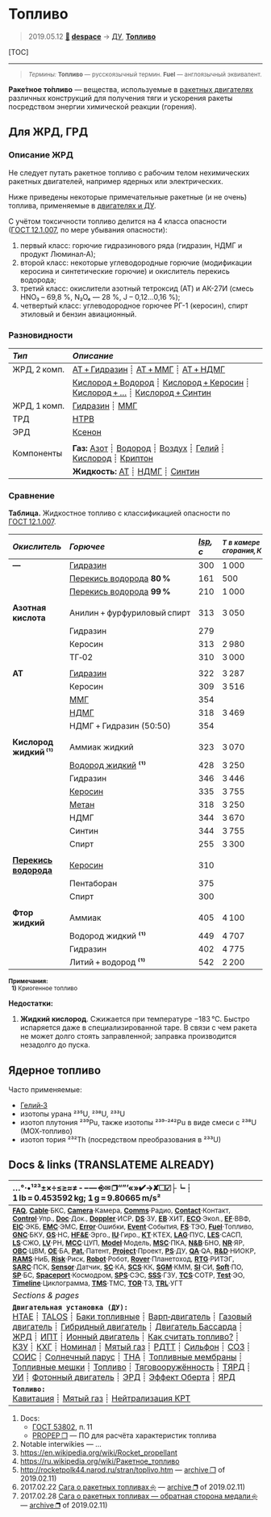 # Топливо
> 2019.05.12 **[🚀](../index/index.md) [despace](index.md)** → [ДУ](ps.md), **[Топливо](fuel.md)**

[TOC]

---

> <small>*Термины:* **Топливо** — русскоязычный термин. **Fuel** — англоязычный эквивалент.</small>

**Раке́тное то́пливо** — вещества, используемые в [ракетных двигателях](ps.md) различных конструкций для получения тяги и ускорения ракеты посредством энергии химической реакции (горения).



## Для ЖРД, ГРД

### Описание ЖРД
Не следует путать ракетное топливо с рабочим телом нехимических ракетных двигателей, например ядерных или электрических.

Ниже приведены некоторые примечательные ракетные (и не очень) топлива, применяемые в [двигателях и ДУ](ps.md).

С учётом токсичности топливо делится на 4 класса опасности ([ГОСТ 12.1.007](гост_12_1_007.md), по мере убывания опасности):

   1. первый класс: горючие гидразинового ряда (гидразин, НДМГ и продукт Люминал‑А);
   1. второй класс: некоторые углеводородные горючие (модификации керосина и синтетические горючие) и окислитель перекись водорода;
   1. третий класс: окислители азотный тетроксид (АТ) и АК-27И (смесь HNO₃ – 69,8 %, N₂O₄ — 28 %, J – 0,12…0,16 %);
   1. четвертый класс: углеводородное горючее РГ-1 (керосин), спирт этиловый и бензин авиационный.



### Разновидности
|*Тип*|*Описание*|
|:--|:--|
|ЖРД, 2 комп.  | [АТ + Гидразин](at_plus.md) ┊ [АТ + ММГ](at_plus.md) ┊ [АТ + НДМГ](at_plus.md)  |
|  | [Кислород + Водород](o_plus.md) ┊ [Кислород + Керосин](o_plus.md) ┊ [Кислород + …](o_plus.md) ┊ [Кислород + Синтин](o_plus.md)  |
|ЖРД, 1 комп.  | [Гидразин](гидразин.md) ┊ [ММГ](mmh.md)  |
|ТРД  | [HTPB](htpb.md)  |
|ЭРД  | [Ксенон](ксенон.md)  |
|||
|Компоненты  |**Газ:** [Азот](азот.md) ┊ [Водород](водород.md) ┊ [Воздух](воздух.md) ┊ [Гелий](гелий.md) ┊ [Кислород](кислород.md) ┊ [Криптон](криптон.md)  |
|  |**Жидкость:** [АТ](at.md) ┊ [НДМГ](udmh.md) ┊ [Синтин](syntin.md)  |



### Сравнение
**Таблица.** Жидкостное топливо с классификацией опасности по [ГОСТ 12.1.007](гост_12_1_007.md).

|*Окислитель*|*Горючее*|*[Isp](isp.md), с*| <small>*Т в камере<br> сгорания, К*| <small>*Плотность,<br> kg/m³*<small> | <small>*Класс<br> опасн.*|
|:--|:--|:--|:--|:--|:--|
|**—**| [Гидразин](гидразин.md)  |  300  |  1 000  |  1 010  |  1  |
|| [Перекись водорода](h_peroxide.md) **80 %**  |  161  |  500  |  1 350  |  2  |
|| [Перекись водорода](h_peroxide.md) **99 %**  |  210  |  1 000  |  1 448  |  2  |
|||||||
|**Азотная кислота**| Анилин + фурфуриловый спирт  |  313  |  3 050  |    |  1  |
|| Гидразин  |  279  |    |  1 254  |  1  |
|| Керосин  |  313  |  2 980  |    |  1  |
|| ТГ‑02  |  310  |  3 000  |    |  1  |
|||||||
|**АТ**| [Гидразин](at_plus.md)  |  322  |  3 287  |  1 228  |  1  |
|| Керосин  |  309  |  3 516  |  1 269  |  2  |
|| [ММГ](at_plus.md)  |  354  |    |    |  1  |
|| [НДМГ](at_plus.md)  |  318  |  3 469  |  1 185  |  1  |
|| НДМГ + Гидразин (50:50)  |  354  |    |    |  1  |
|||||||
|**Кислород жидкий ⁽¹⁾**|Аммиак жидкий  |  323  |  3 070  |  839  |  —  |
|| [Водород жидкий](o_plus.md) **⁽¹⁾**  |  428  |  3 250  |  315  |  —  |
|| Гидразин  |  346  |  3 446  |  1 071  |  1  |
|| [Керосин](o_plus.md)  |  335  |  3 755  |  1 036  |  2  |
|| [Метан](o_plus.md)  |  318  |  3 250  |    |  —  |
|| НДМГ  |  344  |  3 670  |  991  |  1  |
|| Синтин  |  344  |  3 755  |    |  2  |
|| Спирт  |  255  |  3 300  |    |  4  |
|||||||
|**[Перекись водорода](h_peroxide.md)**| [Керосин](первод_плюс.md)  |  310  |    |    |  2  |
|| Пентаборан  |  375  |    |    |  1  |
|| Спирт  |  300  |    |    |  2  |
|||||||
|**Фтор жидкий**| Аммиак  |  405  |  4 100  |    |  1  |
|| Водород жидкий **⁽¹⁾**  |  449  |  4 707  |  621  |  1  |
|| Гидразин  |  402  |  4 775  |  1 314  |  1  |
|| Литий + водород **⁽¹⁾**  |  542  |  2 200  |    |  1  |

<small>**Примечания:**<br>    **1)** Криогенное топливо</small>

**Недостатки:**

   1. **Жидкий кислород**. Сжижается при температуре −183 ℃. Быстро испаряется даже в специализированной таре. В связи с чем ракета не может долго стоять заправленной; заправка производится незадолго до пуска.



## Ядерное топливо
Часто применяемые:

   - [Гелий‑3](helium3.md)
   - изотопы урана ²³⁵U, ²³⁸U, ²³³U
   - изотоп плутония ²³⁹Pu, также изотопы ²³⁹⁻²⁴²Pu в виде смеси с ²³⁸U (MOX‑топливо)
   - изотоп тория ²³²Th (посредством преобразования в ²³³U)



<p style="page-break-after:always"> </p>

## Docs & links (TRANSLATEME ALREADY)
|…°·•¹²³±×÷≤≥≈≠ ‑ −— ⎆✉ ❐“”’«»✔→✘☐☑├┕┆ 1 lb = 0.453592 kg; 1 g = 9.80665 m/s²|
|:--|
|<small>**[FAQ](faq.md)**, **[Cable](cable.md)**·БКС, **[Camera](camera.md)**·Камера, **[Comms](comms.md)**·Радио, **[Contact](contact.md)**·Контакт, **[Control](control.md)**·Упр., **[Doc](doc.md)**·Док., **[Doppler](doppler.md)**·ИСР, **[DS](ds.md)**·ЗУ, **[EB](eb.md)**·ХИТ, **[ECO](ecology.md)**·Экол., **[EF](ef.md)**·ВВФ, **[ElC](elc.md)**·ЭКБ, **[EMC](emc.md)**·ЭМС, **[Error](error.md)**·Ошибки, **[Event](event.md)**·События, **[FS](fs.md)**·ТЭО, **[Fuel](fuel.md)**·Топливо, **[GNC](gnc.md)**·БКУ, **[GS](scs.md)**·НС, **[HF&E](hfe.md)**·Эрго., **[IU](iu.md)**·Гиро., **[KT](kt.md)**·КТЕХ, **[LAG](lag.md)**·ПУC, **[LES](les.md)**·САСП, **[LS](ls.md)**·СЖО, **[LV](lv.md)**·РН, **[MCC](mcc.md)**·ЦУП, **[Model](model.md)**·Модель, **[MSC](sc.md)**·ПКА, **[N&B](nnb.md)**·БНО, **[NR](nr.md)**·ЯР, **[OBC](obc.md)**·ЦВМ, **[OE](oe.md)**·БА, **[Pat.](патент.md)**·Патент, **[Project](project.md)**·Проект, **[PS](ps.md)**·ДУ, **[QA](quality.md)**·QA, **[R&D](rnd.md)**·НИОКР, **[RAMS](rams.md)**·НиБ, **[Risk](risk.md)**·Риск, **[Robot](robotics.md)**·Робот, **[Rover](rover.md)**·Планетоход, **[RTG](rtg.md)**·РИТЭГ, **[SARC](sarc.md)**·ПСК, **[Sensor](sensor.md)**·Датчик, **[SC](sc.md)**·КА, **[SCS](scs.md)**·КК, **[SGM](sgm.md)**·КММ, **[SI](si.md)**·СИ, **[Soft](soft.md)**·ПО, **[SP](sp.md)**·БС, **[Spaceport](spaceport.md)**·Космодром, **[SPS](sps.md)**·СЭС, **[SSS](sss.md)**·ГЗУ, **[TCS](tcs.md)**·СОТР, **[Test](test.md)**·ЭО, **[Timeline](timeline.md)**·Циклограмма, **[TMS](tms.md)**·ТМС, **[TOR](tor.md)**·ТЗ, **[TRL](trl.md)**·УГТ</small>|
|*Sections & pages*|
|**`Двигательная установка (ДУ):`**<br> [HTAE](htae.md) ┊ [TALOS](talos.md) ┊ [Баки топливные](fuel_tank.md) ┊ [Варп‑двигатель](warp_drive.md) ┊ [Газовый двигатель](cgt.md) ┊ [Гибридный двигатель](гбрд.md) ┊ [Двигатель Бассарда](bussard_ramjet.md) ┊ [ЖРД](lpr.md) ┊ [ИПТ](ing.md) ┊ [Ионный двигатель](иод.md) ┊ [Как считать топливо?](si.md) ┊ [КЗУ](cinu.md) ┊ [КХГ](cgs.md) ┊ [Номинал](nominal.md) ┊ [Мятый газ](exhsteam.md) ┊ [РДТТ](spr.md) ┊ [Сильфон](сильфон.md) ┊ [СОЗ](соз.md) ┊ [СОИС](соис.md) ┊ [Солнечный парус](солнечный_парус.md) ┊ [ТНА](turbopump.md) ┊ [Топливные мембраны](топливные_мембраны.md) ┊ [Топливные мешки](топливные_мешки.md) ┊ [Топливо](fuel.md) ┊ [Тяговооружённость](ttwr.md) ┊ [ТЯРД](тярд.md) ┊ [УИ](isp.md) ┊ [Фотонный двигатель](фотонный_двигатель.md) ┊ [ЭРД](epsp.md) ┊ [Эффект Оберта](oberth_eff.md) ┊ [ЯРД](ntr.md) |
|**`Топливо:`**<br> [Кавитация](cavitation.md) ┊ [Мятый газ](exhsteam.md) ┊ [Нейтрализация КРТ](нейтрализация_крт.md) |

   1. Docs:
      - [ГОСТ 53802](гост_53802.md), п. 11
      - [PROPEP ❐](f/doc/propep.7z) — ПО для расчёта характеристик топлива
   1. Notable interwikies — …
   1. <https://en.wikipedia.org/wiki/Rocket_propellant>
   1. <https://ru.wikipedia.org/wiki/Ракетное_топливо>
   1. <http://rocketpolk44.narod.ru/stran/toplivo.htm> — [archive ❐](f/archive/rocketpolk44_narodru_stran_toplivo.pdf) of 2019.02.11)
   1. 2017.02.22 [Сага о ракетных топливах ⎆](https://habr.com/ru/post/401795/) — [archive ❐](f/archive/20170222_1.pdf) of 2019.02.11)
   1. 2017.02.28 [Сага о ракетных топливах — обратная сторона медали ⎆](https://habr.com/ru/post/401927/) — [archive ❐](f/archive/20170228_1.pdf) of 2019.02.11)
